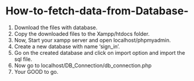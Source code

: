 # How-to-fetch-data-from-Database-
1) Download the files with database.
2) Copy the downloaded files to the Xampp/htdocs folder.
3) Now, Start your xampp server and open localhost/phpmyadmin.
4) Create a new database with name ‘sign_in’.
5) Go on the created database and click on import option and import the sql file.
6) Now go to localhost/DB_Connection/db_connection.php
7) Your GOOD to go.
